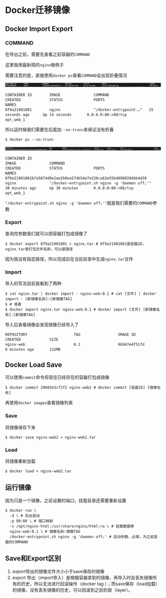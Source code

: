 # Docker迁移镜像

## Docker Import Export

### COMMAND

在导出之前，需要先查看之前容器的`COMMAND`

这里我用最新搭的`nginx`做例子

需要注意的是，直接使用`docker ps`查看`COMMAND`会出现折叠情况

![image1](./docker-move-image.assets/image1.png)

```shell
CONTAINER ID        IMAGE               COMMAND                  CREATED             STATUS              PORTS                                               NAMES
8f9a21901001        nginx               "/docker-entrypoint.…"   15 seconds ago      Up 14 seconds       0.0.0.0:80->80/tcp                                  opt_web_1
```

所以这时候我们需要在后面加`--no-trunc`来保证没有折叠

```shell
$ docker ps --no-trunc
```

![image2](./docker-move-image.assets/image2.png)

```shell
CONTAINER ID                                                       IMAGE               COMMAND                                          CREATED             STATUS              PORTS                                               NAMES
8f9a21901001b7a5874d0e2ae2b0ea574b54e7e226ca62e55b40980284bb4d30   nginx               "/docker-entrypoint.sh nginx -g 'daemon off;'"   30 minutes ago      Up 30 minutes       0.0.0.0:80->80/tcp                                  opt_web_1
```

`"/docker-entrypoint.sh nginx -g 'daemon off;'"`就是我们需要的`COMMAND`参数

### Export

查询完参数我们就可以把容器打包成镜像了

```shell
$ docker export 8f9a21901001 > nginx.tar # 8f9a21901001是容器ID，nginx.tar是打包文件名称，可以是路径
```

因为我没有指定路径，所以完成后在当前目录中生成`nginx.tar`文件

### Import

导入的写法目前我看到了两种

```shell
$ cat nginx.tar | docker import - nginx-web:0.1 # cat [文件] | docker import - [新镜像名称]:[新镜像TAG]
$ # 或者
$ docker import nginx.tar nginx-web:0.1 # docker import [文件] [新镜像名称]:[新镜像TAG]
```

导入后查看镜像会发现镜像已经导入了

```shell
REPOSITORY                     TAG                 IMAGE ID            CREATED             SIZE
nginx-web                      0.1                 9b947e4f51fd        8 minutes ago       132MB
```

## Docker Load Save

可以使用`commit`命令将现在已经存在的容器打包成镜像

```shell
$ docker commit 2068543cf2f2 nginx-web2 # docker commit [容器ID] [镜像名称]
```

再使用`docker images`查看镜像列表

### Save

将镜像保存下来

```shell
$ docker save nginx-web2 > nginx-web2.tar
```

### Load

将镜像重新加载

```shell
$ docker load < nginx-web2.tar
```

## 运行镜像

因为只是一个镜像，之前设置的端口，挂载目录还需要重新设置

```shell
$ docker run \
  -d \ # 后台启动
  -p 80:80 \ # 端口映射
  -v /opt/nginx-html:/usr/share/nginx/html:ro \ # 挂载数据卷
  nginx-web:0.1 \ # 镜像名称:镜像TAG
  /docker-entrypoint.sh nginx -g 'daemon off;' # 启动参数，必填，为之前容器的COMMAND
```

## Save和Export区别

1. export导出的镜像文件大小小于save保存的镜像
2. export 导出（import导入）是根据容器拿到的镜像，再导入时会丢失镜像所有的历史，所以无法进行回滚操作（docker tag <LAYER ID> <IMAGE NAME>）；而save保存（load加载）的镜像，没有丢失镜像的历史，可以回滚到之前的层（layer）。
